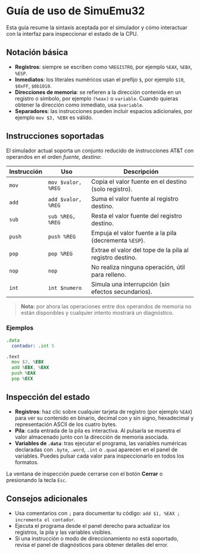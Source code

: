 # Guía de uso de SimuEmu32

Esta guía resume la sintaxis aceptada por el simulador y cómo interactuar con la interfaz para inspeccionar el estado de la CPU.

## Notación básica

- **Registros**: siempre se escriben como `%REGISTRO`, por ejemplo `%EAX`, `%EBX`, `%ESP`.
- **Inmediatos**: los literales numéricos usan el prefijo `$`, por ejemplo `$10`, `$0xFF`, `$0b1010`.
- **Direcciones de memoria**: se refieren a la dirección contenida en un registro o símbolo, por ejemplo `(%eax)` o `variable`. Cuando quieras obtener la dirección como inmediato, usa `$variable`.
- **Separadores**: las instrucciones pueden incluir espacios adicionales, por ejemplo `mov $3, %EBX` es válido.

## Instrucciones soportadas

El simulador actual soporta un conjunto reducido de instrucciones AT&T con operandos en el orden *fuente, destino*:

| Instrucción | Uso | Descripción |
|-------------|-----|-------------|
| `mov` | `mov $valor, %REG` | Copia el valor fuente en el destino (solo registro). |
| `add` | `add $valor, %REG` | Suma el valor fuente al registro destino. |
| `sub` | `sub %REG, %REG` | Resta el valor fuente del registro destino. |
| `push` | `push %REG` | Empuja el valor fuente a la pila (decrementa `%ESP`). |
| `pop` | `pop %REG` | Extrae el valor del tope de la pila al registro destino. |
| `nop` | `nop` | No realiza ninguna operación, útil para relleno. |
| `int` | `int $numero` | Simula una interrupción (sin efectos secundarios). |

> **Nota:** por ahora las operaciones entre dos operandos de memoria no están disponibles y cualquier intento mostrará un diagnóstico.

### Ejemplos

```asm
.data
  contador: .int 5

.text
  mov $3, %EBX
  add %EBX, %EAX
  push %EAX
  pop %ECX
```

## Inspección del estado

- **Registros**: haz clic sobre cualquier tarjeta de registro (por ejemplo `%EAX`) para ver su contenido en binario, decimal con y sin signo, hexadecimal y representación ASCII de los cuatro bytes.
- **Pila**: cada entrada de la pila es interactiva. Al pulsarla se muestra el valor almacenado junto con la dirección de memoria asociada.
- **Variables de `.data`**: tras ejecutar el programa, las variables numéricas declaradas con `.byte`, `.word`, `.int` o `.quad` aparecen en el panel de variables. Puedes pulsar cada valor para inspeccionarlo en todos los formatos.

La ventana de inspección puede cerrarse con el botón **Cerrar** o presionando la tecla `Esc`.

## Consejos adicionales

- Usa comentarios con `;` para documentar tu código: `add $1, %EAX ; incrementa el contador`.
- Ejecuta el programa desde el panel derecho para actualizar los registros, la pila y las variables visibles.
- Si una instrucción o modo de direccionamiento no está soportado, revisa el panel de diagnósticos para obtener detalles del error.
